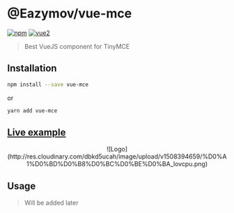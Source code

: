 # @Eazymov/vue-mce

[![npm](https://img.shields.io/npm/v/@deveodk/vue-tinymce.svg)](https://www.npmjs.com/package/@deveodk/vue-tinymce) [![vue2](https://img.shields.io/badge/vue-2.x-brightgreen.svg)](https://vuejs.org/)

> Best VueJS component for TinyMCE

## Installation

```bash
npm install --save vue-mce
```
or
```bash
yarn add vue-mce
```

## [Live example](https://codepen.io/Eazymov/full/MEzGYv/)

<center>![Logo](http://res.cloudinary.com/dbkd5ucah/image/upload/v1508394659/%D0%A1%D0%BD%D0%B8%D0%BC%D0%BE%D0%BA_lovcpu.png)</center>

## Usage

> Will be added later
